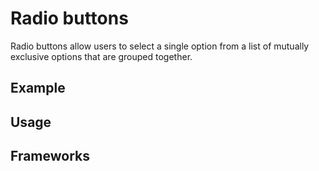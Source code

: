<script setup>
  import Vue from './vue.md';
  import React from './react.md';
</script>

# Radio buttons

Radio buttons allow users to select a single option from a list of mutually exclusive options that are grouped together.

<components-status react='released' vue='released' />

## Example

<theme-switcher />

<radiobuttons-example />

## Usage

<component-design-guidelines name="Warp - Components / Button" link="https://www.figma.com/file/8P1JQsd82b93gQ6K3igO2p/Warp---Components?type=design&node-id=303-19039&mode=design&t=zUBVst8JZi0AR66n-0" />

<component-questions />

## Frameworks

<tabs-content>
  <template #react>
   <react />
  </template>
  <template #vue>
    <vue />
  </template>
</tabs-content>